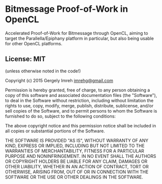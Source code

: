 # Bitmessage Proof-of-Work in OpenCL

Accelerated Proof-of-Work for Bitmessage through OpenCL,
aiming to target the Parallella/Epiphany platform in particular,
but also being usable for other OpenCL platforms.


## License: MIT

(unless otherwise noted in the code!)

Copyright (c) 2015 Gergely Imreh <imrehg@gmail.com>

Permission is hereby granted, free of charge, to any person obtaining a copy
of this software and associated documentation files (the "Software"), to deal
in the Software without restriction, including without limitation the rights
to use, copy, modify, merge, publish, distribute, sublicense, and/or sell
copies of the Software, and to permit persons to whom the Software is
furnished to do so, subject to the following conditions:

The above copyright notice and this permission notice shall be included in
all copies or substantial portions of the Software.

THE SOFTWARE IS PROVIDED "AS IS", WITHOUT WARRANTY OF ANY KIND, EXPRESS OR
IMPLIED, INCLUDING BUT NOT LIMITED TO THE WARRANTIES OF MERCHANTABILITY,
FITNESS FOR A PARTICULAR PURPOSE AND NONINFRINGEMENT. IN NO EVENT SHALL THE
AUTHORS OR COPYRIGHT HOLDERS BE LIABLE FOR ANY CLAIM, DAMAGES OR OTHER
LIABILITY, WHETHER IN AN ACTION OF CONTRACT, TORT OR OTHERWISE, ARISING FROM,
OUT OF OR IN CONNECTION WITH THE SOFTWARE OR THE USE OR OTHER DEALINGS IN
THE SOFTWARE.
